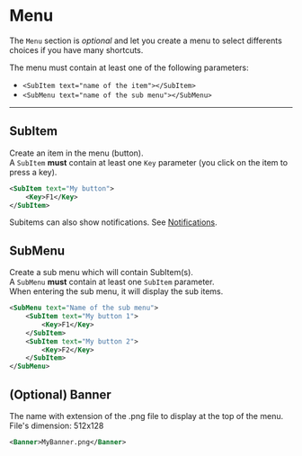 # Menu

The `Menu` section is *optional* and let you create a menu to select differents choices if you have many shortcuts.  

The menu must contain at least one of the following parameters:
* `<SubItem text="name of the item"></SubItem>`
* `<SubMenu text="name of the sub menu"></SubMenu>`

---

SubItem
---
Create an item in the menu (button).  
A `SubItem` **must** contain at least one `Key` parameter (you click on the item to press a key).
```XML
<SubItem text="My button">
    <Key>F1</Key>
</SubItem>
```
 
Subitems can also show notifications. See [Notifications](https://github.com/Bob74/NoMoreShortcuts/blob/master/doc/notifications.md).

SubMenu
---
Create a sub menu which will contain SubItem(s).   
A `SubMenu` **must** contain at least one `SubItem` parameter.  
When entering the sub menu, it will display the sub items.
```XML
<SubMenu text="Name of the sub menu">
    <SubItem text="My button 1">
        <Key>F1</Key>
    </SubItem>
    <SubItem text="My button 2">
        <Key>F2</Key>
    </SubItem>
</SubMenu>
```

(Optional) Banner
---
The name with extension of the .png file to display at the top of the menu.  
File's dimension: 512x128
```XML
<Banner>MyBanner.png</Banner>
```

